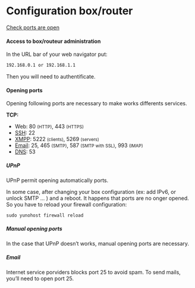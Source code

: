 # Configuration box/router

<a class="btn btn-lg btn-default" href="http://ports.yunohost.org">Check ports are open</a>

#### Access to box/routeur administration
In the URL bar of your web navigator put:
```bash
192.168.0.1 or 192.168.1.1
```
Then you will need to authentificate.

#### Opening ports
Opening following ports are necessary to make works differents services.

**TCP:**
* Web: 80 <small>(HTTP)</small>, 443 <small>(HTTPS)</small>
* [SSH](/ssh_en): 22
* [XMPP](/XMPP_en): 5222 <small>(clients)</small>, 5269 <small>(servers)</small>
* [Email](/email_en):  25, 465 <small>(SMTP)</small>, 587 <small>(SMTP with SSL)</small>,  993 <small>(IMAP)</small>
* [DNS](/dns_en): 53

##### UPnP
UPnP permit opening automatically ports.

In some case, after changing your box configuration (ex: add IPv6, or unlock SMTP ... ) and a reboot. It happens that ports are no onger opened. So you have to reload your firewall configuration:

```sudo yunohost firewall reload```

##### Manual opening ports
In the case that UPnP doesn’t works, manual opening ports are necessary.

##### Email
Internet service porviders blocks port 25 to avoid spam. To send mails, you’ll need to open port 25.
